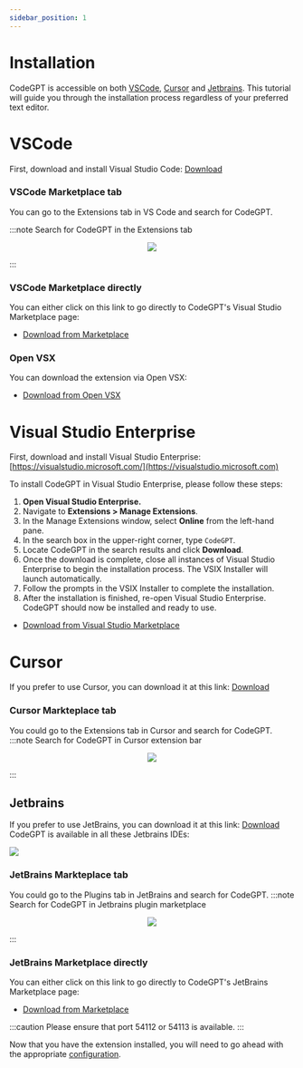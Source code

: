 ```yaml
---
sidebar_position: 1
---
```


# Installation

CodeGPT is accessible on both [VSCode](https://code.visualstudio.com/), [Cursor](https://cursor.sh/) and [Jetbrains](https://plugins.jetbrains.com/plugin/24372-codegpt-chat--ai-agents/). This tutorial will guide you through the installation process regardless of your preferred text editor.

# VSCode
First, download and install Visual Studio Code: [Download](https://code.visualstudio.com/download)

### VSCode Marketplace tab
You can go to the Extensions tab in VS Code and search for CodeGPT.

:::note Search for CodeGPT in the Extensions tab
<p align="center">
      <img src="https://github.com/user-attachments/assets/5b901f8b-4946-402c-9ae4-56cec3068755"/>
</p>
:::

### VSCode Marketplace directly
You can either click on this link to go directly to CodeGPT's Visual Studio Marketplace page:
- [Download from Marketplace](https://marketplace.visualstudio.com/items?itemName=DanielSanMedium.dscodegpt)

### Open VSX
You can download the extension via Open VSX:
- [Download from Open VSX](https://open-vsx.org/extension/DanielSanMedium/dscodegpt)

# Visual Studio Enterprise
First, download and install Visual Studio Enterprise: 
[https://visualstudio.microsoft.com/](https://visualstudio.microsoft.com)

To install CodeGPT in Visual Studio Enterprise, please follow these steps:

1.  **Open Visual Studio Enterprise.**
2.  Navigate to **Extensions > Manage Extensions**.
3.  In the Manage Extensions window, select **Online** from the left-hand pane.
4.  In the search box in the upper-right corner, type `CodeGPT`.
5.  Locate CodeGPT in the search results and click **Download**.
6.  Once the download is complete, close all instances of Visual Studio Enterprise to begin the installation process. The VSIX Installer will launch automatically.
7.  Follow the prompts in the VSIX Installer to complete the installation.
8.  After the installation is finished, re-open Visual Studio Enterprise. CodeGPT should now be installed and ready to use.

- [Download from Visual Studio Marketplace](https://marketplace.visualstudio.com/items?itemName=DanielSanMedium.CodeGPT)

# Cursor
If you prefer to use Cursor, you can download it at this link: [Download](https://cursor.sh/)

### Cursor Markteplace tab
You could go to the Extensions tab in Cursor and search for CodeGPT.
:::note Search for CodeGPT in Cursor extension bar
<p align="center"><img src="https://github.com/JudiniLabs/code-gpt-docs/assets/37567214/e0ab03e2-06f8-4e3c-bc25-1cd630583410"/></p>
:::

## Jetbrains

If you prefer to use JetBrains, you can download it at this link: [Download](https://www.jetbrains.com/ides/)
CodeGPT is available in all these Jetbrains IDEs:

<img src="https://github.com/user-attachments/assets/15dc0a2d-45e6-4f48-8871-28bc45be90e0"/>

### JetBrains Markteplace tab
You could go to the Plugins tab in JetBrains and search for CodeGPT.
:::note Search for CodeGPT in Jetbrains plugin marketplace
<p align="center"><img src="https://github.com/user-attachments/assets/347e2216-73f5-4627-ba56-b1aa212f5bb2"/></p>
:::

### JetBrains Marketplace directly
You can either click on this link to go directly to CodeGPT's JetBrains Marketplace page:
- [Download from Marketplace](https://plugins.jetbrains.com/plugin/24372-codegpt-chat--ai-agents)


:::caution
Please ensure that port 54112 or 54113 is available.
:::

Now that you have the extension installed, you will need to go ahead with the appropriate [configuration](/docs/tutorial-basics/configuration).

